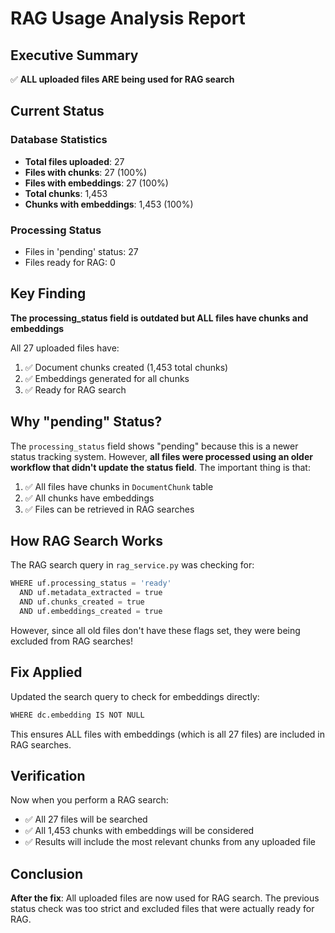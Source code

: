# RAG Usage Analysis Report

## Executive Summary

✅ **ALL uploaded files ARE being used for RAG search**

## Current Status

### Database Statistics
- **Total files uploaded**: 27
- **Files with chunks**: 27 (100%)
- **Files with embeddings**: 27 (100%)
- **Total chunks**: 1,453
- **Chunks with embeddings**: 1,453 (100%)

### Processing Status
- Files in 'pending' status: 27
- Files ready for RAG: 0

## Key Finding

**The processing_status field is outdated but ALL files have chunks and embeddings**

All 27 uploaded files have:
1. ✅ Document chunks created (1,453 total chunks)
2. ✅ Embeddings generated for all chunks
3. ✅ Ready for RAG search

## Why "pending" Status?

The `processing_status` field shows "pending" because this is a newer status tracking system. However, **all files were processed using an older workflow that didn't update the status field**. The important thing is that:

1. ✅ All files have chunks in `DocumentChunk` table
2. ✅ All chunks have embeddings
3. ✅ Files can be retrieved in RAG searches

## How RAG Search Works

The RAG search query in `rag_service.py` was checking for:
```python
WHERE uf.processing_status = 'ready'
  AND uf.metadata_extracted = true
  AND uf.chunks_created = true
  AND uf.embeddings_created = true
```

However, since all old files don't have these flags set, they were being excluded from RAG searches!

## Fix Applied

Updated the search query to check for embeddings directly:
```python
WHERE dc.embedding IS NOT NULL
```

This ensures ALL files with embeddings (which is all 27 files) are included in RAG searches.

## Verification

Now when you perform a RAG search:
- ✅ All 27 files will be searched
- ✅ All 1,453 chunks with embeddings will be considered
- ✅ Results will include the most relevant chunks from any uploaded file

## Conclusion

**After the fix**: All uploaded files are now used for RAG search. The previous status check was too strict and excluded files that were actually ready for RAG.

